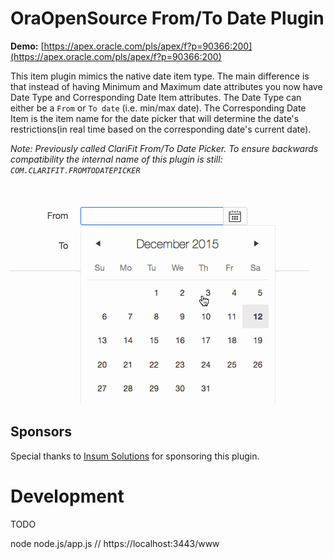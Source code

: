 # OraOpenSource From/To Date Plugin

**Demo:** [https://apex.oracle.com/pls/apex/f?p=90366:200](https://apex.oracle.com/pls/apex/f?p=90366:200)

This item plugin mimics the native date item type. The main difference is that instead of having Minimum and Maximum date attributes you now have Date Type and Corresponding Date Item attributes. The Date Type can either be a `From` or `To date` (i.e. min/max date). The Corresponding Date Item is the item name for the date picker that will determine the date's restrictions(in real time based on the corresponding date's current date).

*Note: Previously called ClariFit From/To Date Picker. To ensure backwards compatibility the internal name of this plugin is still: `COM.CLARIFIT.FROMTODATEPICKER`*

![screenshot](marketing/screenshot_01.gif)

## Sponsors

Special thanks to [Insum Solutions](http://www.insum.ca) for sponsoring this plugin.

# Development

TODO

node node.js/app.js
// https://localhost:3443/www
